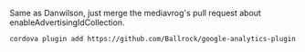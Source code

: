 Same as Danwilson, just merge the mediavrog's pull request about enableAdvertisingIdCollection.

```bash
cordova plugin add https://github.com/Ballrock/google-analytics-plugin.git
```
